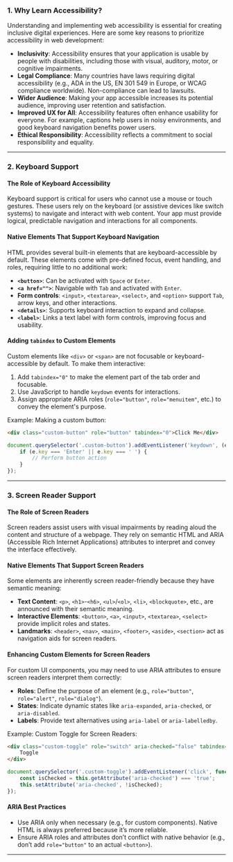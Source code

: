 ### 1. **Why Learn Accessibility?**

Understanding and implementing web accessibility is essential for creating inclusive digital experiences. Here are some key reasons to prioritize accessibility in web development:

- **Inclusivity**: Accessibility ensures that your application is usable by people with disabilities, including those with visual, auditory, motor, or cognitive impairments.
- **Legal Compliance**: Many countries have laws requiring digital accessibility (e.g., ADA in the US, EN 301 549 in Europe, or WCAG compliance worldwide). Non-compliance can lead to lawsuits.
- **Wider Audience**: Making your app accessible increases its potential audience, improving user retention and satisfaction.
- **Improved UX for All**: Accessibility features often enhance usability for everyone. For example, captions help users in noisy environments, and good keyboard navigation benefits power users.
- **Ethical Responsibility**: Accessibility reflects a commitment to social responsibility and equality.

---

### 2. **Keyboard Support**

#### **The Role of Keyboard Accessibility**
Keyboard support is critical for users who cannot use a mouse or touch gestures. These users rely on the keyboard (or assistive devices like switch systems) to navigate and interact with web content. Your app must provide logical, predictable navigation and interactions for all components.

#### **Native Elements That Support Keyboard Navigation**
HTML provides several built-in elements that are keyboard-accessible by default. These elements come with pre-defined focus, event handling, and roles, requiring little to no additional work:
- **`<button>`**: Can be activated with `Space` or `Enter`.
- **`<a href="">`**: Navigable with `Tab` and activated with `Enter`.
- **Form controls**: `<input>`, `<textarea>`, `<select>`, and `<option>` support `Tab`, arrow keys, and other interactions.
- **`<details>`**: Supports keyboard interaction to expand and collapse.
- **`<label>`**: Links a text label with form controls, improving focus and usability.

#### **Adding `tabindex` to Custom Elements**
Custom elements like `<div>` or `<span>` are not focusable or keyboard-accessible by default. To make them interactive:
1. Add `tabindex="0"` to make the element part of the tab order and focusable.
2. Use JavaScript to handle `keydown` events for interactions.
3. Assign appropriate ARIA roles (`role="button"`, `role="menuitem"`, etc.) to convey the element's purpose.

Example: Making a custom button:
```html
<div class="custom-button" role="button" tabindex="0">Click Me</div>
```

```javascript
document.querySelector('.custom-button').addEventListener('keydown', (e) => {
    if (e.key === 'Enter' || e.key === ' ') {
        // Perform button action
    }
});
```

---

### 3. **Screen Reader Support**

#### **The Role of Screen Readers**
Screen readers assist users with visual impairments by reading aloud the content and structure of a webpage. They rely on semantic HTML and ARIA (Accessible Rich Internet Applications) attributes to interpret and convey the interface effectively.

#### **Native Elements That Support Screen Readers**
Some elements are inherently screen reader-friendly because they have semantic meaning:
- **Text Content**: `<p>`, `<h1>`-`<h6>`, `<ul>`/`<ol>`, `<li>`, `<blockquote>`, etc., are announced with their semantic meaning.
- **Interactive Elements**: `<button>`, `<a>`, `<input>`, `<textarea>`, `<select>` provide implicit roles and states.
- **Landmarks**: `<header>`, `<nav>`, `<main>`, `<footer>`, `<aside>`, `<section>` act as navigation aids for screen readers.

#### **Enhancing Custom Elements for Screen Readers**
For custom UI components, you may need to use ARIA attributes to ensure screen readers interpret them correctly:
- **Roles**: Define the purpose of an element (e.g., `role="button"`, `role="alert"`, `role="dialog"`).
- **States**: Indicate dynamic states like `aria-expanded`, `aria-checked`, or `aria-disabled`.
- **Labels**: Provide text alternatives using `aria-label` or `aria-labelledby`.

Example: Custom Toggle for Screen Readers:
```html
<div class="custom-toggle" role="switch" aria-checked="false" tabindex="0">
    Toggle
</div>
```

```javascript
document.querySelector('.custom-toggle').addEventListener('click', function () {
    const isChecked = this.getAttribute('aria-checked') === 'true';
    this.setAttribute('aria-checked', !isChecked);
});
```

#### **ARIA Best Practices**
- Use ARIA only when necessary (e.g., for custom components). Native HTML is always preferred because it’s more reliable.
- Ensure ARIA roles and attributes don’t conflict with native behavior (e.g., don’t add `role="button"` to an actual `<button>`).

---

